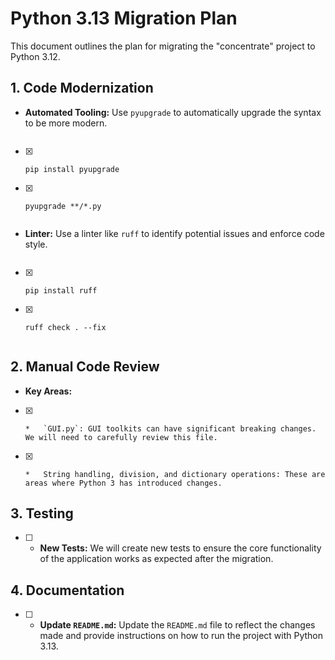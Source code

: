 # Python 3.13 Migration Plan

This document outlines the plan for migrating the "concentrate" project to Python 3.12.

## 1. Code Modernization

*   **Automated Tooling:** Use `pyupgrade` to automatically upgrade the syntax to be more modern.
    ```bash
- [x]     pip install pyupgrade
- [x]     pyupgrade **/*.py
    ```
*   **Linter:** Use a linter like `ruff` to identify potential issues and enforce code style.
    ```bash
- [x]     pip install ruff
- [x]     ruff check . --fix
    ```
## 2. Manual Code Review

*   **Key Areas:**
- [x]     *   `GUI.py`: GUI toolkits can have significant breaking changes. We will need to carefully review this file.
- [x]     *   String handling, division, and dictionary operations: These are areas where Python 3 has introduced changes.

## 3. Testing

- [ ] *   **New Tests:** We will create new tests to ensure the core functionality of the application works as expected after the migration.

## 4. Documentation

- [ ] *   **Update `README.md`:** Update the `README.md` file to reflect the changes made and provide instructions on how to run the project with Python 3.13.
